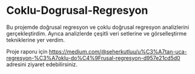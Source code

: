 # Coklu-Dogrusal-Regresyon
Bu  projemde doğrusal regresyon ve çoklu doğrusal regresyon analizlerini gerçekleştirdim. Ayrıca analizlerde çeşitli veri setlerine ve görselleştirme tekniklerine yer verdim.

Proje raporu için https://medium.com/@seherkutluu/u%C3%A7tan-uca-regresyon-%C3%A7oklu-do%C4%9Frusal-regresyon-d957e21cd5d0 adresini ziyaret edebilirsiniz.

